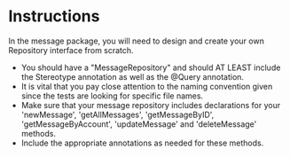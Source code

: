 # Instructions
In the message package, you will need to design and create your own Repository interface from scratch.

- You should have a "MessageRepository" and should AT LEAST include the Stereotype annotation as well as the @Query annotation.
- It is vital that you pay close attention to the naming convention given since the tests are looking for specific file names.
- Make sure that your message repository includes declarations for your 'newMessage', 'getAllMessages', 'getMessageByID', 'getMessageByAccount', 'updateMessage' and 'deleteMessage' methods.
- Include the appropriate annotations as needed for these methods.
